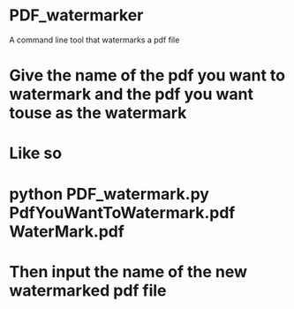# PDF_watermarker
A command line tool that watermarks a pdf file
# Give the name of the pdf you want to watermark and the pdf you want touse as the watermark
# Like so
# python PDF_watermark.py PdfYouWantToWatermark.pdf WaterMark.pdf
# Then input the name of the new watermarked pdf file
